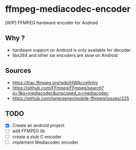# ffmpeg-mediacodec-encoder
[WIP] FFMPEG hardware encoder for Android

## Why ?
- hardware support on Android is only available for decoder
- libx264 and other sw encoders are slow on Android

## Sources
- https://trac.ffmpeg.org/wiki/HWAccelIntro
- https://github.com/FFmpeg/FFmpeg/search?p=1&q=mediacodec&unscoped_q=mediacodec
- https://github.com/tanersener/mobile-ffmpeg/issues/225

## TODO
- [x] Create an android project
- [ ] add FFMPEG lib
- [ ] create a stub C encoder
- [ ] implement Mediacodec encoder
